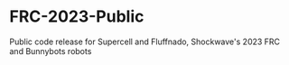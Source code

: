 # FRC-2023-Public
Public code release for Supercell and Fluffnado, Shockwave's 2023 FRC and Bunnybots robots
